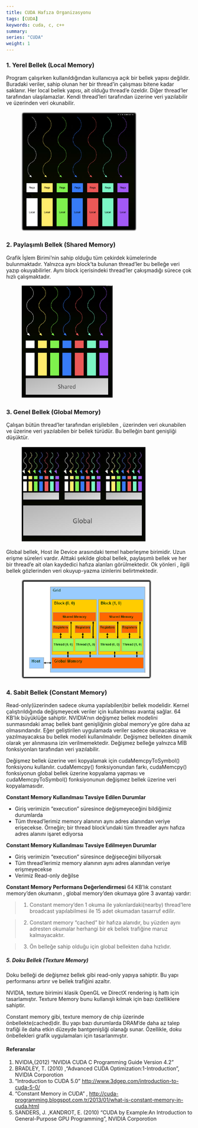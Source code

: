 ```yaml
---
title: CUDA Hafıza Organizasyonu
tags: [CUDA]
keywords: cuda, c, c++
summary:
series: "CUDA"
weight: 1
---
```


### 1. Yerel Bellek (Local Memory)
Program çalışırken kullanıldığından kullanıcıya açık bir bellek yapısı değildir. Buradaki veriler, sahip olunan her bir thread’in çalışması bitene kadar saklanır. Her local bellek yapısı, ait olduğu thread’e özeldir. Diğer thread’ler tarafından ulaşılamazlar. Kendi thread’leri tarafından üzerine veri yazılabilir ve üzerinden veri okunabilir.
<figure>
    <img src="/assets/images/cuda7.png"></a>
</figure>

### 2. Paylaşımlı Bellek (Shared Memory)
Grafik İşlem Birimi’nin sahip olduğu tüm çekirdek kümelerinde bulunmaktadır. Yalnızca aynı block’ta bulunan thread’ler bu belleğe veri yazıp okuyabilirler. Aynı block içerisindeki thread’ler çakışmadığı sürece çok hızlı çalışmaktadır.
<figure>
    <img src="/assets/images/cuda8.png"></a>
</figure>

### 3. Genel Bellek (Global Memory)

Çalışan bütün thread’ler tarafından erişilebilen , üzerinden veri okunabilen ve üzerine veri yazılabilen bir bellek türüdür. Bu belleğin bant genişliği düşüktür.
<figure>
   <img src="/assets/images/cuda9.png"></a>
</figure>

Global bellek, Host ile Device arasındaki temel haberleşme birimidir. Uzun erişme süreleri vardır. Alttaki şekilde global bellek, paylaşımlı bellek ve her bir thread’e ait olan kaydedici hafıza alanları görülmektedir. Ok yönleri , ilgili bellek gözlerinden veri okuyup-yazma izinlerini belirtmektedir.
<figure>
    <img src="/assets/images/cuda10.png"></a>
</figure>

### 4. Sabit Bellek (Constant Memory)
Read-only(üzerinden sadece okuma yapılabilen)bir bellek modelidir. Kernel çalıştırıldığında değişmeyecek veriler için kullanılması avantaj sağlar. 64 KB’lık büyüklüğe sahiptir. NVIDIA’nın değişmez bellek modelini sunmasındaki amaç bellek bant genişliğinin global memory’ye göre daha az olmasındandır. Eğer geliştirilen uygulamada veriler sadece okunacaksa ve yazılmayacaksa bu bellek modeli kullanılmalıdır. Değişmez bellekten dinamik olarak yer alınmasına izin verilmemektedir. Değişmez belleğe yalnızca MİB fonksiyonları tarafından veri yazılabilir.

Değişmez bellek üzerine veri kopyalamak için cudaMemcpyToSymbol() fonksiyonu kullanılır. cudaMemcpy() fonksiyonundan farkı, cudaMemcpy() fonksiyonun global bellek üzerine kopyalama yapması ve cudaMemcpyToSymbol() fonksiyonunun değişmez bellek üzerine veri kopyalamasıdır.

**Constant Memory Kullanılması Tavsiye Edilen Durumlar**
*  Giriş verimizin “execution” süresince değişmeyeceğini bildiğimiz durumlarda
*  Tüm thread’lerimiz memory alanının aynı adres alanından veriye erişecekse. Örneğin; bir thread block’undaki tüm threadler aynı hafıza adres alanını işaret ediyorsa

**Constant Memory Kullanılması Tavsiye Edilmeyen Durumlar** 
*  Giriş verimizin “execution” süresince değişeceğini biliyorsak
*  Tüm thread’lerimiz memory alanının aynı adres alanından veriye erişmeyecekse
*  Verimiz Read-only değilse

**Constant Memory Performans Değerlendirmesi**
64 KB’lık constant memory’den okumanın , global memory’den okumaya göre 3 avantajı vardır:

> 1) Constant memory’den 1 okuma ile yakınlardaki(nearby) thread’lere broadcast yapılabilmesi ile 15 adet okumadan tasarruf edilir.

> 2) Constant memory “cached” bir hafıza alanıdır, bu yüzden aynı adresten okumalar herhangi bir ek bellek trafiğine maruz kalmayacaktır.

> 3) Ön belleğe sahip olduğu için global bellekten daha hızlıdır.

##### 5. Doku Bellek (Texture Memory)

Doku belleği de değişmez bellek gibi read-only yapıya sahiptir. Bu yapı performansı artırır ve bellek trafiğini azaltır.

NVIDIA, texture birimini klasik OpenGL ve DirectX rendering iş hattı için tasarlamıştır. Texture Memory bunu kullanışlı kılmak için bazı özelliklere sahiptir.

Constant memory gibi, texture memory de chip üzerinde önbellekte(cached)dir. Bu yapı bazı durumlarda DRAM’de daha az talep trafiği ile daha etkin düzeyde bantgenişliği olanağı sunar. Özellikle, doku önbellekleri grafik uygulamaları için tasarlanmıştır. 

#### Referanslar

1. NVIDIA,(2012) “NVIDIA CUDA C Programming Guide Version 4.2”
2. BRADLEY, T. (2010) ,“Advanced CUDA Optimization:1-Introduction”, NVIDIA Corporotion
3. “Introduction to CUDA 5.0” http://www.3dgep.com/introduction-to-cuda-5-0/ 
4. “Constant Memory in CUDA” , http://cuda-programming.blogspot.com.tr/2013/01/what-is-constant-memory-in-cuda.html
5. SANDERS, J. ,KANDROT, E. (2010) “CUDA by Example:An Introduction to General-Purpose GPU Programming”, NVIDIA Corporotion
